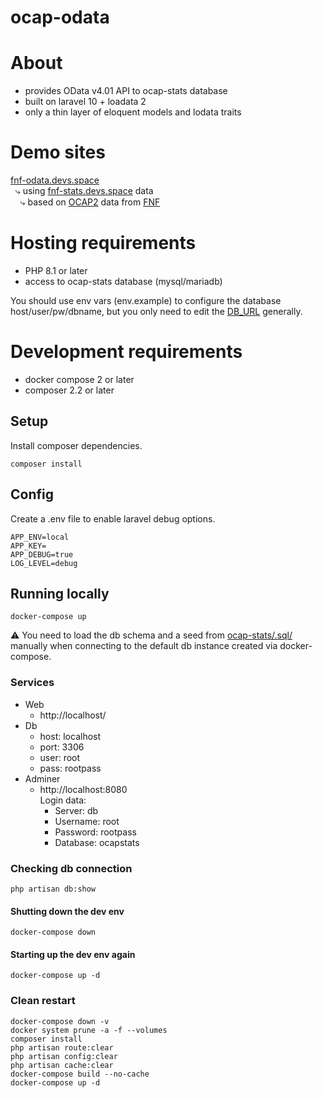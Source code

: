 # ocap-odata

# About
 * provides OData v4.01 API to ocap-stats database
 * built on laravel 10 + loadata 2
 * only a thin layer of eloquent models and lodata traits

# Demo sites
[fnf-odata.devs.space](https://fnf-odata.devs.space)  
 &nbsp; &rdca; using [fnf-stats.devs.space](https://fnf-stats.devs.space) data  
 &nbsp; &nbsp; &rdca; based on [OCAP2](http://aar.fridaynightfight.org) data from [FNF](https://www.fridaynightfight.org)  

# Hosting requirements
 * PHP 8.1 or later
 * access to ocap-stats database (mysql/mariadb)

You should use env vars (env.example) to configure the database host/user/pw/dbname, but you only need to edit the [DB_URL](./config/database.php#L48) generally.

# Development requirements
 * docker compose 2 or later
 * composer 2.2 or later

## Setup
Install composer dependencies.
```
composer install
```

## Config
Create a .env file to enable laravel debug options.
```
APP_ENV=local
APP_KEY=
APP_DEBUG=true
LOG_LEVEL=debug
```

## Running locally
```
docker-compose up
```

⚠ You need to load the db schema and a seed from [ocap-stats/.sql/](https://github.com/a-sync/ocap-stats/tree/development/.sql) manually when connecting to the default db instance created via docker-compose.

### Services
 * Web 
    * http://localhost/
 * Db
    * host: localhost
    * port: 3306
    * user: root
    * pass: rootpass
 * Adminer
    * http://localhost:8080  
    Login data:  
        * Server: db
        * Username: root
        * Password: rootpass
        * Database: ocapstats

### Checking db connection
```
php artisan db:show
```

#### Shutting down the dev env
```
docker-compose down
```

#### Starting up the dev env again
```
docker-compose up -d
```

### Clean restart
```
docker-compose down -v
docker system prune -a -f --volumes
composer install
php artisan route:clear
php artisan config:clear
php artisan cache:clear
docker-compose build --no-cache
docker-compose up -d
```
